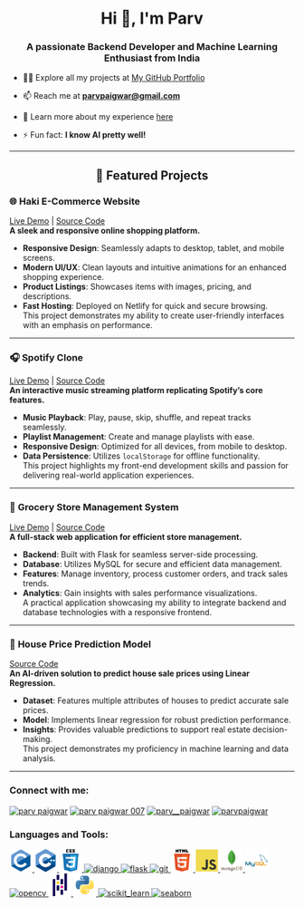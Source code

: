 
<h1 align="center">Hi 👋, I'm Parv</h1>
<h3 align="center">A passionate Backend Developer and Machine Learning Enthusiast from India</h3>

- 👨‍💻 Explore all my projects at [My GitHub Portfolio](https://github.com/Parvpaigwar)

- 📫 Reach me at **parvpaigwar@gmail.com**

- 📄 Learn more about my experience [here](https://drive.google.com/file/d/1GutoT8hwCTYVv97gZKjJP1G_DzEtzEwp/view?usp=drive_link)

- ⚡ Fun fact: **I know AI pretty well!**

---

<h2 align="center">💼 Featured Projects</h2>

### 🌐 **Haki E-Commerce Website**  
[Live Demo](#) | [Source Code](#)  
**A sleek and responsive online shopping platform.**  
- **Responsive Design**: Seamlessly adapts to desktop, tablet, and mobile screens.  
- **Modern UI/UX**: Clean layouts and intuitive animations for an enhanced shopping experience.  
- **Product Listings**: Showcases items with images, pricing, and descriptions.  
- **Fast Hosting**: Deployed on Netlify for quick and secure browsing.  
This project demonstrates my ability to create user-friendly interfaces with an emphasis on performance.

---

### 🎧 **Spotify Clone**  
[Live Demo](#) | [Source Code](#)  
**An interactive music streaming platform replicating Spotify’s core features.**  
- **Music Playback**: Play, pause, skip, shuffle, and repeat tracks seamlessly.  
- **Playlist Management**: Create and manage playlists with ease.  
- **Responsive Design**: Optimized for all devices, from mobile to desktop.  
- **Data Persistence**: Utilizes `localStorage` for offline functionality.  
This project highlights my front-end development skills and passion for delivering real-world application experiences.

---

### 🛒 **Grocery Store Management System**  
[Live Demo](#) | [Source Code](#)  
**A full-stack web application for efficient store management.**  
- **Backend**: Built with Flask for seamless server-side processing.  
- **Database**: Utilizes MySQL for secure and efficient data management.  
- **Features**: Manage inventory, process customer orders, and track sales trends.  
- **Analytics**: Gain insights with sales performance visualizations.  
A practical application showcasing my ability to integrate backend and database technologies with a responsive frontend.

---

### 🏡 **House Price Prediction Model**  
[Source Code](#)  
**An AI-driven solution to predict house sale prices using Linear Regression.**  
- **Dataset**: Features multiple attributes of houses to predict accurate sale prices.  
- **Model**: Implements linear regression for robust prediction performance.  
- **Insights**: Provides valuable predictions to support real estate decision-making.  
This project demonstrates my proficiency in machine learning and data analysis.

---

<h3 align="left">Connect with me:</h3>
<p align="left">
<a href="https://linkedin.com/in/parvpaigwar" target="blank"><img align="center" src="https://raw.githubusercontent.com/rahuldkjain/github-profile-readme-generator/master/src/images/icons/Social/linked-in-alt.svg" alt="parv paigwar" height="30" width="40" /></a>
<a href="https://kaggle.com/parvpaigwar007" target="blank"><img align="center" src="https://raw.githubusercontent.com/rahuldkjain/github-profile-readme-generator/master/src/images/icons/Social/kaggle.svg" alt="parv paigwar 007" height="30" width="40" /></a>
<a href="https://instagram.com/parv__paigwar" target="blank"><img align="center" src="https://raw.githubusercontent.com/rahuldkjain/github-profile-readme-generator/master/src/images/icons/Social/instagram.svg" alt="parv__paigwar" height="30" width="40" /></a>
<a href="https://www.leetcode.com/parvpaigwar" target="blank"><img align="center" src="https://raw.githubusercontent.com/rahuldkjain/github-profile-readme-generator/master/src/images/icons/Social/leet-code.svg" alt="parvpaigwar" height="30" width="40" /></a>
</p>

<h3 align="left">Languages and Tools:</h3>
<p align="left">
  <a href="https://www.cprogramming.com/" target="_blank" rel="noreferrer"> <img src="https://raw.githubusercontent.com/devicons/devicon/master/icons/c/c-original.svg" alt="c" width="40" height="40"/> </a>
  <a href="https://www.w3schools.com/cpp/" target="_blank" rel="noreferrer"> <img src="https://raw.githubusercontent.com/devicons/devicon/master/icons/cplusplus/cplusplus-original.svg" alt="cplusplus" width="40" height="40"/> </a>
  <a href="https://www.w3schools.com/css/" target="_blank" rel="noreferrer"> <img src="https://raw.githubusercontent.com/devicons/devicon/master/icons/css3/css3-original-wordmark.svg" alt="css3" width="40" height="40"/> </a>
  <a href="https://www.djangoproject.com/" target="_blank" rel="noreferrer"> <img src="https://cdn.worldvectorlogo.com/logos/django.svg" alt="django" width="40" height="40"/> </a>
  <a href="https://flask.palletsprojects.com/" target="_blank" rel="noreferrer"> <img src="https://www.vectorlogo.zone/logos/pocoo_flask/pocoo_flask-icon.svg" alt="flask" width="40" height="40"/> </a>
  <a href="https://git-scm.com/" target="_blank" rel="noreferrer"> <img src="https://www.vectorlogo.zone/logos/git-scm/git-scm-icon.svg" alt="git" width="40" height="40"/> </a>
  <a href="https://www.w3.org/html/" target="_blank" rel="noreferrer"> <img src="https://raw.githubusercontent.com/devicons/devicon/master/icons/html5/html5-original-wordmark.svg" alt="html5" width="40" height="40"/> </a>
  <a href="https://developer.mozilla.org/en-US/docs/Web/JavaScript" target="_blank" rel="noreferrer"> <img src="https://raw.githubusercontent.com/devicons/devicon/master/icons/javascript/javascript-original.svg" alt="javascript" width="40" height="40"/> </a>
  <a href="https://www.mongodb.com/" target="_blank" rel="noreferrer"> <img src="https://raw.githubusercontent.com/devicons/devicon/master/icons/mongodb/mongodb-original-wordmark.svg" alt="mongodb" width="40" height="40"/> </a>
  <a href="https://www.mysql.com/" target="_blank" rel="noreferrer"> <img src="https://raw.githubusercontent.com/devicons/devicon/master/icons/mysql/mysql-original-wordmark.svg" alt="mysql" width="40" height="40"/> </a>
  <a href="https://opencv.org/" target="_blank" rel="noreferrer"> <img src="https://www.vectorlogo.zone/logos/opencv/opencv-icon.svg" alt="opencv" width="40" height="40"/> </a>
  <a href="https://pandas.pydata.org/" target="_blank" rel="noreferrer"> <img src="https://raw.githubusercontent.com/devicons/devicon/2ae2a900d2f041da66e950e4d48052658d850630/icons/pandas/pandas-original.svg" alt="pandas" width="40" height="40"/> </a>
  <a href="https://www.python.org" target="_blank" rel="noreferrer"> <img src="https://raw.githubusercontent.com/devicons/devicon/master/icons/python/python-original.svg" alt="python" width="40" height="40"/> </a>
  <a href="https://scikit-learn.org/" target="_blank" rel="noreferrer"> <img src="https://upload.wikimedia.org/wikipedia/commons/0/05/Scikit_learn_logo_small.svg" alt="scikit_learn" width="40" height="40"/> </a>
  <a href="https://seaborn.pydata.org/" target="_blank" rel="noreferrer"> <img src="https://seaborn.pydata.org/_images/logo-mark-lightbg.svg" alt="seaborn" width="40" height="40"/> </a>
</p>
